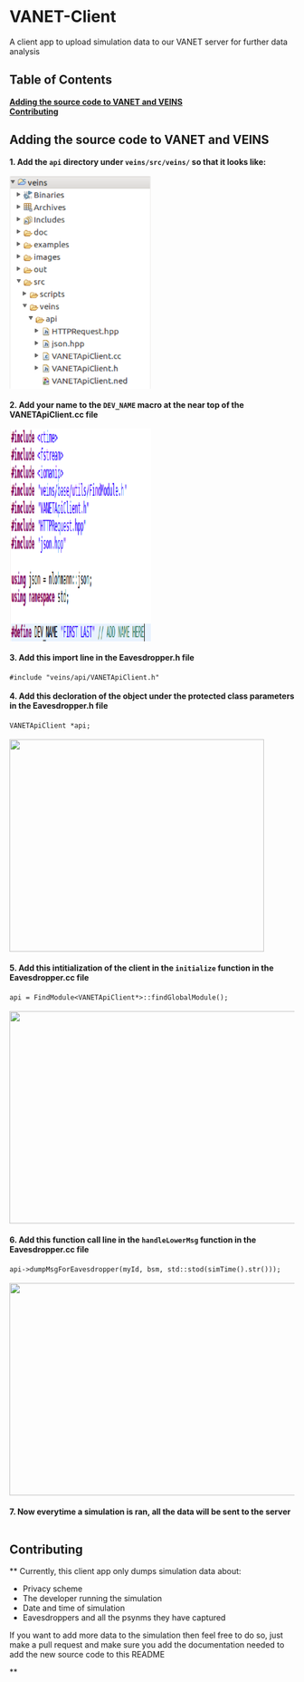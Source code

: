 # VANET-Client
A client app to upload simulation data to our VANET server for further data analysis
## Table of Contents

**[Adding the source code to VANET and VEINS](#Adding-the-source-code-to-VANET-and-VEINS)** <br>
**[Contributing](#Contributing)** <br>

## Adding the source code to VANET and VEINS
**1. Add the `api` directory under ```veins/src/veins/``` so that it looks like:** <br/><br/>
<img src="./images/apiDirectoryTree.png" width=250 height=375/> <br/><br/>
**2. Add your name to the `DEV_NAME` macro at the near top of the VANETApiClient.cc file** <br/><br/>
<img src="./images/devName.png" width=250 height=375/> <br/><br/>
**3. Add this import line in the Eavesdropper.h file** <br/><br/>
``` #include "veins/api/VANETApiClient.h" ``` <br/><br/>
**4. Add this decloration of the object under the protected class parameters in the Eavesdropper.h file** <br/><br/>
`` VANETApiClient *api; `` <br/><br/>
<img src="./images/eavesdropperhSourceCode.png" width=450 height=375/> <br/><br/>
**5. Add this intitialization of the client in the `initialize` function in the Eavesdropper.cc file** <br/><br/>
`api = FindModule<VANETApiClient*>::findGlobalModule();` <br/><br/>
<img src="./images/clientInitialization.png" width=600 height=375/> <br/><br/>
**6. Add this function call line in the `handleLowerMsg` function in the Eavesdropper.cc file** <br/><br/>
`api->dumpMsgForEavesdropper(myId, bsm, std::stod(simTime().str()));` <br/><br/>
<img src="./images/apiDump.png" width=800 height=375/> <br/><br/>
**7. Now everytime a simulation is ran, all the data will be sent to the server** <br/><br/>

## Contributing
** Currently, this client app only dumps simulation data about:
- Privacy scheme
- The developer running the simulation
- Date and time of simulation
- Eavesdroppers and all the psynms they have captured

If you want to add more data to the simulation then feel free to do so, just make a pull request and make sure you add the documentation needed to add the new source code to this README
 
**
